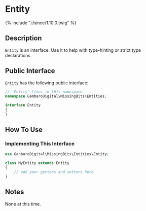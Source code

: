 # Entity

{% include ".i/since/1.10.0.twig" %}

## Description

`Entity` is an interface. Use it to help with type-hinting or strict type declarations.

## Public Interface

`Entity` has the following public interface:

```php
// `Entity` lives in this namespace
namespace GanbaroDigital\MissingBits\Entities;

interface Entity
{
}
```

## How To Use

### Implementing This Interface

```php
use GanbaroDigital\MissingBits\Entities\Entity;

class MyEntity extends Entity
{
    // add your getters and setters here
}
```

## Notes

None at this time.
